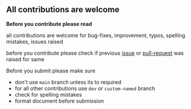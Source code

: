 ## All contributions are welcome

**Before you contribute please read**

all contributions are welcome for bug-fixes, improvement, typos, spelling mistakes, issues raised

before you contribute please check if previous [issue](https://github.com/securintx/blog/issues) or [pull-request](https://github.com/securintx/blog/pulls) was raised for same


Before you submit please make sure

* don't use `main` branch unless its to required
* for all other contributions use `dev` or `custom-named` branch
* check for spelling mistakes
* format document before submission
